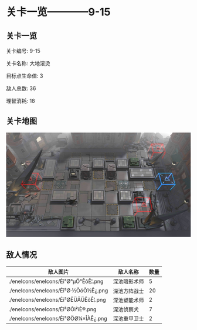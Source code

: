 # 关卡一览————9-15


## 关卡一览

关卡编号: 9-15

关卡名称: 大地滚烫

目标点生命值: 3

敌人总数: 36

理智消耗: 18


## 关卡地图
![9-15](./oprMap/9-15.png)

## 敌人情况

| 敌人图片 | 敌人名称 | 数量  |
|---------|-----|-----|
| ./eneIcons/eneIcons/Éî³Ø°µÓ°ÊõÊ¦.png| 深池暗影术师  |   5  |
| ./eneIcons/eneIcons/Éî³Ø·½ÕóÕ½Ê¿.png| 深池方阵战士  |   20  |
| ./eneIcons/eneIcons/Éî³ØËÜÄÜÊõÊ¦.png| 深池塑能术师  |   2  |
| ./eneIcons/eneIcons/Éî³ØÕì²ìÈ®.png| 深池侦察犬  |   7  |
| ./eneIcons/eneIcons/Éî³ØÖØ¼×ÎÀÊ¿.png| 深池重甲卫士  |   2  |
